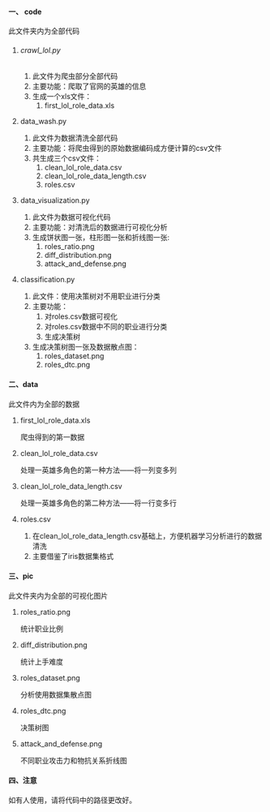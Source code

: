 #### 一、 code

 此文件夹内为全部代码

1. ###### crawl_lol.py 

   1. 此文件为爬虫部分全部代码
   2. 主要功能：爬取了官网的英雄的信息
   3. 生成一个xls文件：
      1. first_lol_role_data.xls

2. data_wash.py

   1. 此文件为数据清洗全部代码
   2. 主要功能：将爬虫得到的原始数据编码成方便计算的csv文件
   3. 共生成三个csv文件：
      1. clean_lol_role_data.csv
      2. clean_lol_role_data_length.csv
      3. roles.csv                                  

3. data_visualization.py

   1. 此文件为数据可视化代码
   2. 主要功能：对清洗后的数据进行可视化分析
   3. 生成饼状图一张，柱形图一张和折线图一张:
      1. roles_ratio.png
      2. diff_distribution.png
      3. attack_and_defense.png

4. classification.py

   1. 此文件：使用决策树对不用职业进行分类
   2. 主要功能：
      1. 对roles.csv数据可视化
      2. 对roles.csv数据中不同的职业进行分类
      3. 生成决策树
   3. 生成决策树图一张及数据散点图：
      1.  roles_dataset.png
      2. roles_dtc.png

#### 二、data

此文件内为全部的数据

1. first_lol_role_data.xls

   爬虫得到的第一数据

2. clean_lol_role_data.csv

   处理一英雄多角色的第一种方法——将一列变多列

3. clean_lol_role_data_length.csv

   处理一英雄多角色的第二种方法——将一行变多行

4. roles.csv 

   1. 在clean_lol_role_data_length.csv基础上，方便机器学习分析进行的数据清洗
   2. 主要借鉴了iris数据集格式

#### 三、pic

 此文件夹内为全部的可视化图片

1. roles_ratio.png

   统计职业比例

2. diff_distribution.png

   统计上手难度

3. roles_dataset.png

   分析使用数据集散点图

4. roles_dtc.png

   决策树图

5. attack_and_defense.png

   不同职业攻击力和物抗关系折线图

#### 四、注意
如有人使用，请将代码中的路径更改好。
